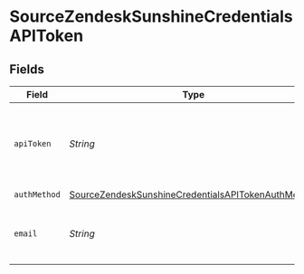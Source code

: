 # SourceZendeskSunshineCredentialsAPIToken


## Fields

| Field                                                                                                                                             | Type                                                                                                                                              | Required                                                                                                                                          | Description                                                                                                                                       |
| ------------------------------------------------------------------------------------------------------------------------------------------------- | ------------------------------------------------------------------------------------------------------------------------------------------------- | ------------------------------------------------------------------------------------------------------------------------------------------------- | ------------------------------------------------------------------------------------------------------------------------------------------------- |
| `apiToken`                                                                                                                                        | *String*                                                                                                                                          | :heavy_check_mark:                                                                                                                                | API Token. See the <a href="https://docs.airbyte.com/integrations/sources/zendesk_sunshine">docs</a> for information on how to generate this key. |
| `authMethod`                                                                                                                                      | [SourceZendeskSunshineCredentialsAPITokenAuthMethod](../../models/shared/SourceZendeskSunshineCredentialsAPITokenAuthMethod.md)                   | :heavy_check_mark:                                                                                                                                | N/A                                                                                                                                               |
| `email`                                                                                                                                           | *String*                                                                                                                                          | :heavy_check_mark:                                                                                                                                | The user email for your Zendesk account                                                                                                           |